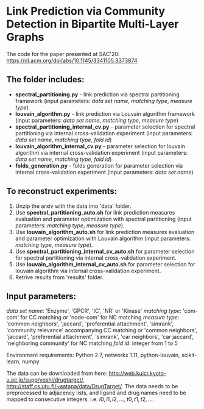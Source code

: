 # Link Prediction via Community Detection in Bipartite Multi-Layer Graphs
The code for the paper presented at SAC'20:
https://dl.acm.org/doi/abs/10.1145/3341105.3373874

## The folder includes:
- **spectral_partitioning.py** - link prediction via spectral partitioning framework (input parameters: *data set name*, *matching type*, *measure type*)
- **louvain_algorithm.py** - link prediction via Louvain algorithm framework (input parameters: *data set name*, *matching type*, *measure type*)
- **spectral_partitioning_internal_cv.py** - parameter selection for spectral partitioning via internal cross-validation experiment (input parameters: *data set name*, *matching type*, *fold id*)
- **louvain_algorithm_internal_cv.py** - parameter selection for louvain algorithm via internal cross-validation experiment (input parameters: *data set name*, *matching type*, *fold id*)
- **folds_generation.py** - folds generation for parameter selection via internal cross-validation experiment (input parameters: *data set name*)

## To reconstruct experiments:
1) Unzip the arxiv with the data into 'data' folder.
2) Use **spectral_partitioning_auto.sh** for link prediction measures evaluation and parameter optimization with spectral partitioning (input parameters: *matching type*, *measure type*).
3) Use **louvain_algorithm_auto.sh** for link prediction measures evaluation and parameter optimization with Louvain algorithm (input parameters: *matching type*, *measure type*).
4) Use **spectral_partitioning_internal_cv_auto.sh** for parameter selection for spectral partitioning via internal cross-validation experiment.
5) Use **louvain_algorithm_internal_cv_auto.sh** for parameter selection for louvain algorithm via internal cross-validation experiment.
6) Retrive results from 'results' folder.

## Input parameters:
*data set name*: 'Enzyme', 'GPCR', 'IC', 'NR' or 'Kinase'
*matching type*: 'com-com' for CC matching or 'node-com' for NC matching
*measure type*: 'common neighbors', 'jaccard', 'preferential attachment', 'simrank', 'community relevance' accompanying CC matching or 'common neighbors', 'jaccard', 'preferential attachment', 'simrank', 'car neighbors', 'car jaccard', 'neighboring community' for NC matching
*fold id*: integer from 1 to 5

Environment requirements: Python 2.7, networkx 1.11, python-louvain, scikit-learn, numpy

The data can be downloaded from here: http://web.kuicr.kyoto-u.ac.jp/supp/yoshi/drugtarget/, http://staff.cs.utu.fi/~aatapa/data/DrugTarget/.
The data needs to be preprocessed to adjacency lists, and ligand and drug names need to be mapped to consecutive integers, i.e. $l0, l1, l2,\ldots$, $t0, t1, t2,\ldots$.
